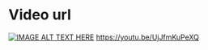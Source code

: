 # Video url
[![IMAGE ALT TEXT HERE](https://img.youtube.com/vi/UjJfmKuPeXQ/0.jpg)](https://www.youtube.com/watch?v=UjJfmKuPeXQ)
https://youtu.be/UjJfmKuPeXQ